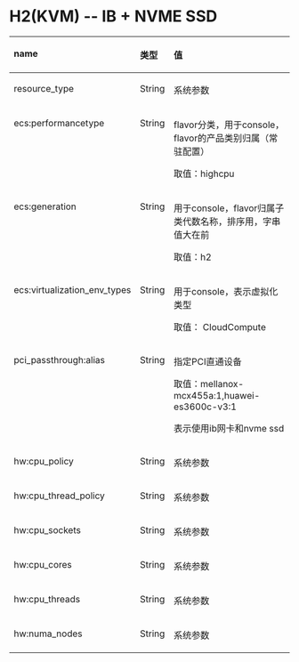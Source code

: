 # H2\(KVM\)    -- IB + NVME SSD<a name="ZH-CN_TOPIC_0114103995"></a>

<a name="zh-cn_topic_0114079816_table41397042"></a>
<table><thead align="left"><tr id="zh-cn_topic_0114079816_row27990155"><th class="cellrowborder" valign="top" width="27.647058823529413%" id="mcps1.1.4.1.1"><p id="zh-cn_topic_0114079816_p52610097"><a name="zh-cn_topic_0114079816_p52610097"></a><a name="zh-cn_topic_0114079816_p52610097"></a>name</p>
</th>
<th class="cellrowborder" valign="top" width="11.176470588235295%" id="mcps1.1.4.1.2"><p id="zh-cn_topic_0114079816_p33559471"><a name="zh-cn_topic_0114079816_p33559471"></a><a name="zh-cn_topic_0114079816_p33559471"></a>类型</p>
</th>
<th class="cellrowborder" valign="top" width="61.1764705882353%" id="mcps1.1.4.1.3"><p id="zh-cn_topic_0114079816_p33962670"><a name="zh-cn_topic_0114079816_p33962670"></a><a name="zh-cn_topic_0114079816_p33962670"></a>值</p>
</th>
</tr>
</thead>
<tbody><tr id="zh-cn_topic_0114079816_row66621782"><td class="cellrowborder" valign="top" width="27.647058823529413%" headers="mcps1.1.4.1.1 "><p id="zh-cn_topic_0114079816_p27655246"><a name="zh-cn_topic_0114079816_p27655246"></a><a name="zh-cn_topic_0114079816_p27655246"></a>resource_type</p>
</td>
<td class="cellrowborder" valign="top" width="11.176470588235295%" headers="mcps1.1.4.1.2 "><p id="zh-cn_topic_0114079816_p25482430"><a name="zh-cn_topic_0114079816_p25482430"></a><a name="zh-cn_topic_0114079816_p25482430"></a>String</p>
</td>
<td class="cellrowborder" valign="top" width="61.1764705882353%" headers="mcps1.1.4.1.3 "><p id="zh-cn_topic_0114079816_p50810959"><a name="zh-cn_topic_0114079816_p50810959"></a><a name="zh-cn_topic_0114079816_p50810959"></a>系统参数</p>
</td>
</tr>
<tr id="zh-cn_topic_0114079816_row54645451"><td class="cellrowborder" valign="top" width="27.647058823529413%" headers="mcps1.1.4.1.1 "><p id="zh-cn_topic_0114079816_p64205424"><a name="zh-cn_topic_0114079816_p64205424"></a><a name="zh-cn_topic_0114079816_p64205424"></a>ecs:performancetype</p>
</td>
<td class="cellrowborder" valign="top" width="11.176470588235295%" headers="mcps1.1.4.1.2 "><p id="zh-cn_topic_0114079816_p33256841"><a name="zh-cn_topic_0114079816_p33256841"></a><a name="zh-cn_topic_0114079816_p33256841"></a>String</p>
</td>
<td class="cellrowborder" valign="top" width="61.1764705882353%" headers="mcps1.1.4.1.3 "><p id="zh-cn_topic_0114079816_p9449599"><a name="zh-cn_topic_0114079816_p9449599"></a><a name="zh-cn_topic_0114079816_p9449599"></a>flavor分类，用于console，flavor的产品类别归属（常驻配置）</p>
<p id="zh-cn_topic_0114079816_p17937528"><a name="zh-cn_topic_0114079816_p17937528"></a><a name="zh-cn_topic_0114079816_p17937528"></a>取值：highcpu</p>
</td>
</tr>
<tr id="zh-cn_topic_0114079816_row27220025"><td class="cellrowborder" valign="top" width="27.647058823529413%" headers="mcps1.1.4.1.1 "><p id="zh-cn_topic_0114079816_p57338399"><a name="zh-cn_topic_0114079816_p57338399"></a><a name="zh-cn_topic_0114079816_p57338399"></a>ecs:generation</p>
</td>
<td class="cellrowborder" valign="top" width="11.176470588235295%" headers="mcps1.1.4.1.2 "><p id="zh-cn_topic_0114079816_p13898779"><a name="zh-cn_topic_0114079816_p13898779"></a><a name="zh-cn_topic_0114079816_p13898779"></a>String</p>
</td>
<td class="cellrowborder" valign="top" width="61.1764705882353%" headers="mcps1.1.4.1.3 "><p id="zh-cn_topic_0114079816_p52059282"><a name="zh-cn_topic_0114079816_p52059282"></a><a name="zh-cn_topic_0114079816_p52059282"></a>用于console，flavor归属子类代数名称，排序用，字串值大在前</p>
<p id="zh-cn_topic_0114079816_p65880360"><a name="zh-cn_topic_0114079816_p65880360"></a><a name="zh-cn_topic_0114079816_p65880360"></a>取值：h2</p>
</td>
</tr>
<tr id="zh-cn_topic_0114079816_row56052334"><td class="cellrowborder" valign="top" width="27.647058823529413%" headers="mcps1.1.4.1.1 "><p id="zh-cn_topic_0114079816_p43945239"><a name="zh-cn_topic_0114079816_p43945239"></a><a name="zh-cn_topic_0114079816_p43945239"></a>ecs:virtualization_env_types</p>
</td>
<td class="cellrowborder" valign="top" width="11.176470588235295%" headers="mcps1.1.4.1.2 "><p id="zh-cn_topic_0114079816_p2794612"><a name="zh-cn_topic_0114079816_p2794612"></a><a name="zh-cn_topic_0114079816_p2794612"></a>String</p>
</td>
<td class="cellrowborder" valign="top" width="61.1764705882353%" headers="mcps1.1.4.1.3 "><p id="zh-cn_topic_0114079816_p25037038"><a name="zh-cn_topic_0114079816_p25037038"></a><a name="zh-cn_topic_0114079816_p25037038"></a>用于console，表示虚拟化类型</p>
<p id="zh-cn_topic_0114079816_p24006753"><a name="zh-cn_topic_0114079816_p24006753"></a><a name="zh-cn_topic_0114079816_p24006753"></a>取值： CloudCompute</p>
</td>
</tr>
<tr id="zh-cn_topic_0114079816_row14734188"><td class="cellrowborder" valign="top" width="27.647058823529413%" headers="mcps1.1.4.1.1 "><p id="zh-cn_topic_0114079816_p52618583"><a name="zh-cn_topic_0114079816_p52618583"></a><a name="zh-cn_topic_0114079816_p52618583"></a>pci_passthrough:alias</p>
</td>
<td class="cellrowborder" valign="top" width="11.176470588235295%" headers="mcps1.1.4.1.2 "><p id="zh-cn_topic_0114079816_p34246806"><a name="zh-cn_topic_0114079816_p34246806"></a><a name="zh-cn_topic_0114079816_p34246806"></a>String</p>
</td>
<td class="cellrowborder" valign="top" width="61.1764705882353%" headers="mcps1.1.4.1.3 "><p id="zh-cn_topic_0114079816_p22527890"><a name="zh-cn_topic_0114079816_p22527890"></a><a name="zh-cn_topic_0114079816_p22527890"></a>指定PCI直通设备</p>
<p id="zh-cn_topic_0114079816_p1424418"><a name="zh-cn_topic_0114079816_p1424418"></a><a name="zh-cn_topic_0114079816_p1424418"></a>取值：mellanox-mcx455a:1,huawei-es3600c-v3:1</p>
<p id="zh-cn_topic_0114079816_p12819762"><a name="zh-cn_topic_0114079816_p12819762"></a><a name="zh-cn_topic_0114079816_p12819762"></a>表示使用ib网卡和nvme ssd</p>
</td>
</tr>
<tr id="zh-cn_topic_0114079816_row48268995"><td class="cellrowborder" valign="top" width="27.647058823529413%" headers="mcps1.1.4.1.1 "><p id="zh-cn_topic_0114079816_p17474517"><a name="zh-cn_topic_0114079816_p17474517"></a><a name="zh-cn_topic_0114079816_p17474517"></a>hw:cpu_policy</p>
</td>
<td class="cellrowborder" valign="top" width="11.176470588235295%" headers="mcps1.1.4.1.2 "><p id="zh-cn_topic_0114079816_p6149759"><a name="zh-cn_topic_0114079816_p6149759"></a><a name="zh-cn_topic_0114079816_p6149759"></a>String</p>
</td>
<td class="cellrowborder" valign="top" width="61.1764705882353%" headers="mcps1.1.4.1.3 "><p id="zh-cn_topic_0114079816_p28368490"><a name="zh-cn_topic_0114079816_p28368490"></a><a name="zh-cn_topic_0114079816_p28368490"></a>系统参数</p>
</td>
</tr>
<tr id="zh-cn_topic_0114079816_row53989823"><td class="cellrowborder" valign="top" width="27.647058823529413%" headers="mcps1.1.4.1.1 "><p id="zh-cn_topic_0114079816_p11099566"><a name="zh-cn_topic_0114079816_p11099566"></a><a name="zh-cn_topic_0114079816_p11099566"></a>hw:cpu_thread_policy</p>
</td>
<td class="cellrowborder" valign="top" width="11.176470588235295%" headers="mcps1.1.4.1.2 "><p id="zh-cn_topic_0114079816_p26649649"><a name="zh-cn_topic_0114079816_p26649649"></a><a name="zh-cn_topic_0114079816_p26649649"></a>String</p>
</td>
<td class="cellrowborder" valign="top" width="61.1764705882353%" headers="mcps1.1.4.1.3 "><p id="zh-cn_topic_0114079816_p11137969"><a name="zh-cn_topic_0114079816_p11137969"></a><a name="zh-cn_topic_0114079816_p11137969"></a>系统参数</p>
</td>
</tr>
<tr id="zh-cn_topic_0114079816_row33132859"><td class="cellrowborder" valign="top" width="27.647058823529413%" headers="mcps1.1.4.1.1 "><p id="zh-cn_topic_0114079816_p66515904"><a name="zh-cn_topic_0114079816_p66515904"></a><a name="zh-cn_topic_0114079816_p66515904"></a>hw:cpu_sockets</p>
</td>
<td class="cellrowborder" valign="top" width="11.176470588235295%" headers="mcps1.1.4.1.2 "><p id="zh-cn_topic_0114079816_p19079158"><a name="zh-cn_topic_0114079816_p19079158"></a><a name="zh-cn_topic_0114079816_p19079158"></a>String</p>
</td>
<td class="cellrowborder" valign="top" width="61.1764705882353%" headers="mcps1.1.4.1.3 "><p id="zh-cn_topic_0114079816_p1907972"><a name="zh-cn_topic_0114079816_p1907972"></a><a name="zh-cn_topic_0114079816_p1907972"></a>系统参数</p>
</td>
</tr>
<tr id="zh-cn_topic_0114079816_row17171756"><td class="cellrowborder" valign="top" width="27.647058823529413%" headers="mcps1.1.4.1.1 "><p id="zh-cn_topic_0114079816_p48735027"><a name="zh-cn_topic_0114079816_p48735027"></a><a name="zh-cn_topic_0114079816_p48735027"></a>hw:cpu_cores</p>
</td>
<td class="cellrowborder" valign="top" width="11.176470588235295%" headers="mcps1.1.4.1.2 "><p id="zh-cn_topic_0114079816_p55223077"><a name="zh-cn_topic_0114079816_p55223077"></a><a name="zh-cn_topic_0114079816_p55223077"></a>String</p>
</td>
<td class="cellrowborder" valign="top" width="61.1764705882353%" headers="mcps1.1.4.1.3 "><p id="zh-cn_topic_0114079816_p43884268"><a name="zh-cn_topic_0114079816_p43884268"></a><a name="zh-cn_topic_0114079816_p43884268"></a>系统参数</p>
</td>
</tr>
<tr id="zh-cn_topic_0114079816_row59414099"><td class="cellrowborder" valign="top" width="27.647058823529413%" headers="mcps1.1.4.1.1 "><p id="zh-cn_topic_0114079816_p47812724"><a name="zh-cn_topic_0114079816_p47812724"></a><a name="zh-cn_topic_0114079816_p47812724"></a>hw:cpu_threads</p>
</td>
<td class="cellrowborder" valign="top" width="11.176470588235295%" headers="mcps1.1.4.1.2 "><p id="zh-cn_topic_0114079816_p47625437"><a name="zh-cn_topic_0114079816_p47625437"></a><a name="zh-cn_topic_0114079816_p47625437"></a>String</p>
</td>
<td class="cellrowborder" valign="top" width="61.1764705882353%" headers="mcps1.1.4.1.3 "><p id="zh-cn_topic_0114079816_p32455223"><a name="zh-cn_topic_0114079816_p32455223"></a><a name="zh-cn_topic_0114079816_p32455223"></a>系统参数</p>
</td>
</tr>
<tr id="zh-cn_topic_0114079816_row23661558"><td class="cellrowborder" valign="top" width="27.647058823529413%" headers="mcps1.1.4.1.1 "><p id="zh-cn_topic_0114079816_p37538044"><a name="zh-cn_topic_0114079816_p37538044"></a><a name="zh-cn_topic_0114079816_p37538044"></a>hw:numa_nodes</p>
</td>
<td class="cellrowborder" valign="top" width="11.176470588235295%" headers="mcps1.1.4.1.2 "><p id="zh-cn_topic_0114079816_p20682694"><a name="zh-cn_topic_0114079816_p20682694"></a><a name="zh-cn_topic_0114079816_p20682694"></a>String</p>
</td>
<td class="cellrowborder" valign="top" width="61.1764705882353%" headers="mcps1.1.4.1.3 "><p id="zh-cn_topic_0114079816_p64685500"><a name="zh-cn_topic_0114079816_p64685500"></a><a name="zh-cn_topic_0114079816_p64685500"></a>系统参数</p>
</td>
</tr>
</tbody>
</table>

